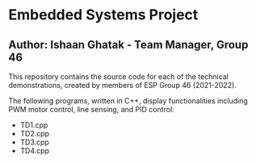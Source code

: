 # Embedded Systems Project
## Author: Ishaan Ghatak - Team Manager, Group 46

This repository contains the source code for each of the technical demonstrations, created by members of ESP Group 46 (2021-2022).

The following programs, written in C++, display functionalities including PWM motor control, line sensing, and PID control:
- TD1.cpp
- TD2.cpp
- TD3.cpp
- TD4.cpp

